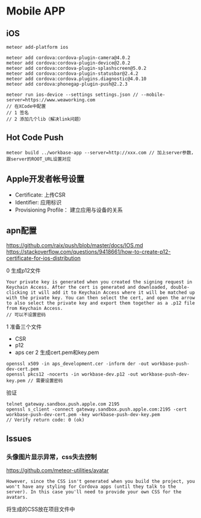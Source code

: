 # Mobile APP

## iOS

```
meteor add-platform ios

meteor add cordova:cordova-plugin-camera@4.0.2
meteor add cordova:cordova-plugin-device@2.0.2
meteor add cordova:cordova-plugin-splashscreen@5.0.2
meteor add cordova:cordova-plugin-statusbar@2.4.2
meteor add cordova:cordova.plugins.diagnostic@4.0.10
meteor add cordova:phonegap-plugin-push@2.2.3

meteor run ios-device --settings settings.json // --mobile-server=https://www.weaworking.com
// 在XCode中配置
// 1 签名
// 2 添加几个lib（解决link问题）
```

## Hot Code Push

```
meteor build ../workbase-app --server=http://xxx.com // 加上server参数，跟server的ROOT_URL设置对应
```

## Apple开发者帐号设置

- Certificate: 上传CSR
- Identifier: 应用标识
- Provisioning Profile： 建立应用与设备的关系

## apn配置

https://github.com/raix/push/blob/master/docs/IOS.md
https://stackoverflow.com/questions/9418661/how-to-create-p12-certificate-for-ios-distribution

0 生成p12文件
```
Your private key is generated when you created the signing request in Keychain Access. After the cert is generated and downloaded, double-clicking it will add it to Keychain Access where it will be matched up with the private key. You can then select the cert, and open the arrow to also select the private key and export them together as a .p12 file from Keychain Access.
// 可以不设置密码
```
1 准备三个文件
- CSR
- p12
- aps cer
2 生成cert.pem和key.pem
```
openssl x509 -in aps_development.cer -inform der -out workbase-push-dev-cert.pem
openssl pkcs12 -nocerts -in workbase-dev.p12 -out workbase-push-dev-key.pem // 需要设置密码
```
验证
```
telnet gateway.sandbox.push.apple.com 2195
openssl s_client -connect gateway.sandbox.push.apple.com:2195 -cert workbase-push-dev-cert.pem -key workbase-push-dev-key.pem
// Verify return code: 0 (ok)
```

## Issues

### 头像图片显示异常，css失去控制

https://github.com/meteor-utilities/avatar

```
However, since the CSS isn't generated when you build the project, you won't have any styling for Cordova apps (until they talk to the server). In this case you'll need to provide your own CSS for the avatars.
```

将生成的CSS放在项目文件中
